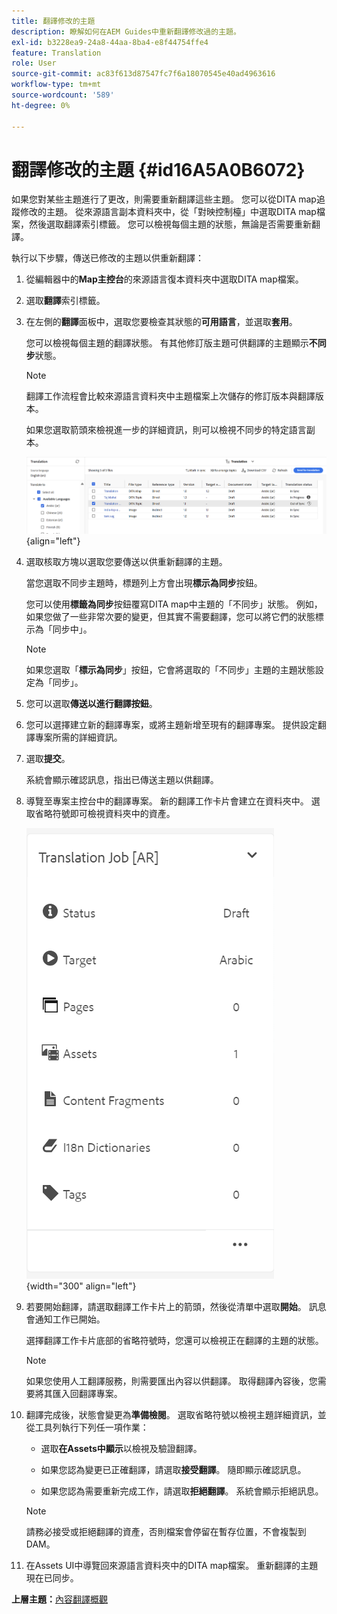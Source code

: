 ```yaml
---
title: 翻譯修改的主題
description: 瞭解如何在AEM Guides中重新翻譯修改過的主題。
exl-id: b3228ea9-24a8-44aa-8ba4-e8f44754ffe4
feature: Translation
role: User
source-git-commit: ac83f613d87547fc7f6a18070545e40ad4963616
workflow-type: tm+mt
source-wordcount: '589'
ht-degree: 0%

---
```


# 翻譯修改的主題 {#id16A5A0B6072}

如果您對某些主題進行了更改，則需要重新翻譯這些主題。 您可以從DITA map追蹤修改的主題。 從來源語言副本資料夾中，從「對映控制檯」中選取DITA map檔案，然後選取翻譯索引標籤。 您可以檢視每個主題的狀態，無論是否需要重新翻譯。

執行以下步驟，傳送已修改的主題以供重新翻譯：

1. 從編輯器中的&#x200B;**Map主控台**&#x200B;的來源語言復本資料夾中選取DITA map檔案。

1. 選取&#x200B;**翻譯**&#x200B;索引標籤。

1. 在左側的&#x200B;**翻譯**&#x200B;面板中，選取您要檢查其狀態的&#x200B;**可用語言**，並選取&#x200B;**套用**。

   您可以檢視每個主題的翻譯狀態。 有其他修訂版主題可供翻譯的主題顯示&#x200B;**不同步**&#x200B;狀態。

   >[!NOTE]
   >
   > 翻譯工作流程會比較來源語言資料夾中主題檔案上次儲存的修訂版本與翻譯版本。

   如果您選取箭頭來檢視進一步的詳細資訊，則可以檢視不同步的特定語言副本。

   ![](images/out-of-sync-uuid-new.png){align="left"}

1. 選取核取方塊以選取您要傳送以供重新翻譯的主題。

   當您選取不同步主題時，標題列上方會出現&#x200B;**標示為同步**&#x200B;按鈕。

   您可以使用&#x200B;**標籤為同步**&#x200B;按鈕覆寫DITA map中主題的「不同步」狀態。  例如，如果您做了一些非常次要的變更，但其實不需要翻譯，您可以將它們的狀態標示為「同步中」。

   >[!NOTE]
   >
   > 如果您選取「**標示為同步**」按鈕，它會將選取的「不同步」主題的主題狀態設定為「同步」。

1. 您可以選取&#x200B;**傳送以進行翻譯按鈕**。

1. 您可以選擇建立新的翻譯專案，或將主題新增至現有的翻譯專案。 提供設定翻譯專案所需的詳細資訊。

1. 選取&#x200B;**提交**。

   系統會顯示確認訊息，指出已傳送主題以供翻譯。

1. 導覽至專案主控台中的翻譯專案。 新的翻譯工作卡片會建立在資料夾中。 選取省略符號即可檢視資料夾中的資產。

   ![](images/incremental-job-new.png){width="300" align="left"}

1. 若要開始翻譯，請選取翻譯工作卡片上的箭頭，然後從清單中選取&#x200B;**開始**。 訊息會通知工作已開始。

   選擇翻譯工作卡片底部的省略符號時，您還可以檢視正在翻譯的主題的狀態。

   >[!NOTE]
   >
   > 如果您使用人工翻譯服務，則需要匯出內容以供翻譯。 取得翻譯內容後，您需要將其匯入回翻譯專案。

1. 翻譯完成後，狀態會變更為&#x200B;**準備檢閱**。 選取省略符號以檢視主題詳細資訊，並從工具列執行下列任一項作業：

   - 選取&#x200B;**在Assets中顯示**&#x200B;以檢視及驗證翻譯。

   - 如果您認為變更已正確翻譯，請選取&#x200B;**接受翻譯**。 隨即顯示確認訊息。

   - 如果您認為需要重新完成工作，請選取&#x200B;**拒絕翻譯**。 系統會顯示拒絕訊息。

   >[!NOTE]
   >
   > 請務必接受或拒絕翻譯的資產，否則檔案會停留在暫存位置，不會複製到DAM。

1. 在Assets UI中導覽回來源語言資料夾中的DITA map檔案。 重新翻譯的主題現在已同步。


**上層主題：**&#x200B;[&#x200B;內容翻譯概觀](translation.md)
